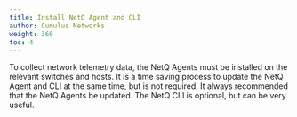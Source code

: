 ```yaml
---
title: Install NetQ Agent and CLI
author: Cumulus Networks
weight: 360
toc: 4
---
```

To collect network telemetry data, the NetQ Agents must be installed on the relevant switches and hosts. It is a time saving process to update the NetQ Agent and CLI at the same time, but is not required. It always recommended that the NetQ Agents be updated. The NetQ CLI is optional, but can be very useful.
